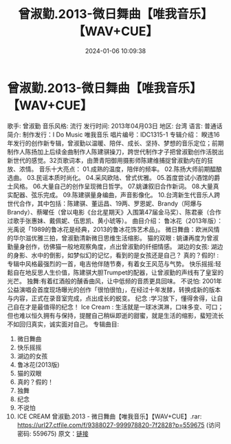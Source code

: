 ﻿---
title: 曾淑勤.2013-微日舞曲【唯我音乐】【WAV+CUE】
date: 2024-01-06 10:09:38
categories: WAV车载音乐、镜像
tags: 华语中文
---
# 曾淑勤.2013-微日舞曲【唯我音乐】【WAV+CUE】

歌手: 曾淑勤
音乐风格: 流行
发行时间: 2013年04月03日
地区: 台湾
语言: 普通话
简介:
制作发行：I Do Music 唯我音乐
唱片编号：IDC1315-1
专辑介绍：
睽违16年发行的创作新专辑，曾淑勤以温暖、陪伴、成长、坚持、梦想的音乐定位；前期制作人陈扬加上后续金曲制作人陈建骐操刀，跨世代制作才子把曾淑勤创作活脱出新世代的感觉。32页歌词本，由萧青阳御用摄影师陈建维捕捉曾淑勤内在的狂放、浓情。
音乐十大亮点：
01.成熟的温度，陪伴的频率。
02.陈扬大师前期醖酿选曲。
03.民谣本质时尚化。
04.采风欧陆、曾式优雅。
05.首度尝试小酒馆的爵士风格。
06.大量自己的创作呈现微日哲学。
07.姚谦叙旧合作新词。
08.大量真实配器、弦乐完成。
09.陈建骐量身编曲，声音影像化。
10.台湾新生代音乐人跨世代合作，其中包括：陈建骐、董运昌、19两、罗恩妮、Brandy（阿爆与Brandy）、蔡曜任（曾以电影《台北星期天》入围第47届金马奖）、陈君豪（合作过歌手张惠妹、戴佩妮、伍思凯、黄小琥等）。
曲目介绍：
鲁冰花（2013年版）：光禹说「1989的鲁冰花是经典，2013的鲁冰花饰艺术品」。
微日舞曲：欧洲风情的华尔滋优雅三拍，曾淑勤清新微日思维生活缩影。
猫的双眼 : 姚谦再度为曾淑勤量身创作，彷佛猫一般地观察角度，点出曾淑勤的纤细情感。
湖边的女孩: 湖边的身影、水中的倒影，如梦似幻的记忆，看到的是女孩还是自己？
真的？假的! : 专辑中风格最强烈的一首，电吉他伴随节奏，有着女王风范与气势。
快乐摇摇:轻鬆自在地反思人生价值，陈建骐大胆Trumpet的配器，让曾淑勤的声线有了皇室的光芒。
独舞:有着红酒般的醺香曲风，让中低频的音质更具回味。
不说怕:
2001年公益演唱会首度现场曝光的创作「很怕很怕」，在经过十年发酵，转换成新的版本与内容，正式在录音室完成，点出成长的蜕变。
纪念 :学习放下，懂得舍得，让自己自在才是最值得的纪念！
Ice Cream :
生活就是一球冰淇淋，口味多变、可口；但也难以恒久拥有与保持，提醒自己稍纵即逝的甜蜜，就是生活的缩影，蜚短流长不如回归真实，诚实面对自己。
专辑曲目:
01. 微日舞曲
02. 快乐摇摇
03. 湖边的女孩
04. 鲁冰花(2013版)
05. 猫的双眼
06. 真的？假的！
07. 独舞
08. 纪念
09. 不说怕
10. ICE CREAM
曾淑勤.2013 - 微日舞曲【唯我音乐】【WAV+CUE】.rar: https://url27.ctfile.com/f/9388027-999978820-7f2828?p=559675
(访问密码: 559675)
原文：[链接](https://blog.sina.com.cn/s/blog_1647c7e760103143k.html)